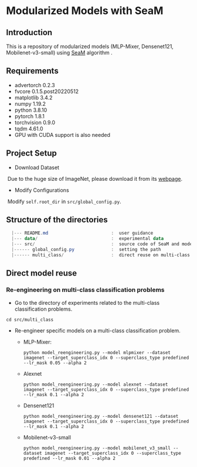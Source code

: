 # Modularized Models with SeaM

## Introduction

This is a repository of modularized models (MLP-Mixer, Densenet121, Mobilenet-v3-small) using [SeaM](https://github.com/qibinhang/SeaM) algorithm .

## Requirements

+ advertorch 0.2.3<br>
+ fvcore 0.1.5.post20220512<br>
+ matplotlib 3.4.2<br>
+ numpy 1.19.2<br>
+ python 3.8.10<br>
+ pytorch 1.8.1<br>
+ torchvision 0.9.0<br>
+ tqdm 4.61.0<br>
+ GPU with CUDA support is also needed

## Project Setup

- Download Dataset

​	Due to the huge size of ImageNet, please download it from its [webpage](https://www.image-net.org/).

- Modify Configurations

​	Modify `self.root_dir` in `src/global_config.py`.

## Structure of the directories

```powershell
  |--- README.md                        :  user guidance
  |--- data/                            :  experimental data
  |--- src/                             :  source code of SeaM and models to be modularized
  |------ global_config.py              :  setting the path        
  |------ multi_class/                  :  direct reuse on multi-class classification problems
```



## Direct model reuse  

### Re-engineering on multi-class classification problems

- Go to the directory of experiments related to the multi-class classification problems.

```commandline
cd src/multi_class
```

- Re-engineer specific models on a multi-class classification problem.

  - MLP-Mixer:

    ```shell
    python model_reengineering.py --model mlpmixer --dataset imagenet --target_superclass_idx 0 --superclass_type predefined --lr_mask 0.05 --alpha 2
    ```

  - Alexnet

    ```shell
    python model_reengineering.py --model alexnet --dataset imagenet --target_superclass_idx 0 --superclass_type predefined --lr_mask 0.1 --alpha 2
    ```

    

  - Densenet121

    ```shell
    python model_reengineering.py --model densenet121 --dataset imagenet --target_superclass_idx 0 --superclass_type predefined --lr_mask 0.1 --alpha 2
    ```

  - Mobilenet-v3-small

    ```shell
    python model_reengineering.py --model mobilenet_v3_small --dataset imagenet --target_superclass_idx 0 --superclass_type predefined --lr_mask 0.01 --alpha 2
    ```



